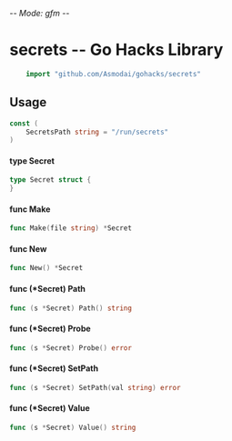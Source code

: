 -*- Mode: gfm -*-

# secrets -- Go Hacks Library

```go
    import "github.com/Asmodai/gohacks/secrets"
```

## Usage

```go
const (
	SecretsPath string = "/run/secrets"
)
```

#### type Secret

```go
type Secret struct {
}
```


#### func  Make

```go
func Make(file string) *Secret
```

#### func  New

```go
func New() *Secret
```

#### func (*Secret) Path

```go
func (s *Secret) Path() string
```

#### func (*Secret) Probe

```go
func (s *Secret) Probe() error
```

#### func (*Secret) SetPath

```go
func (s *Secret) SetPath(val string) error
```

#### func (*Secret) Value

```go
func (s *Secret) Value() string
```
